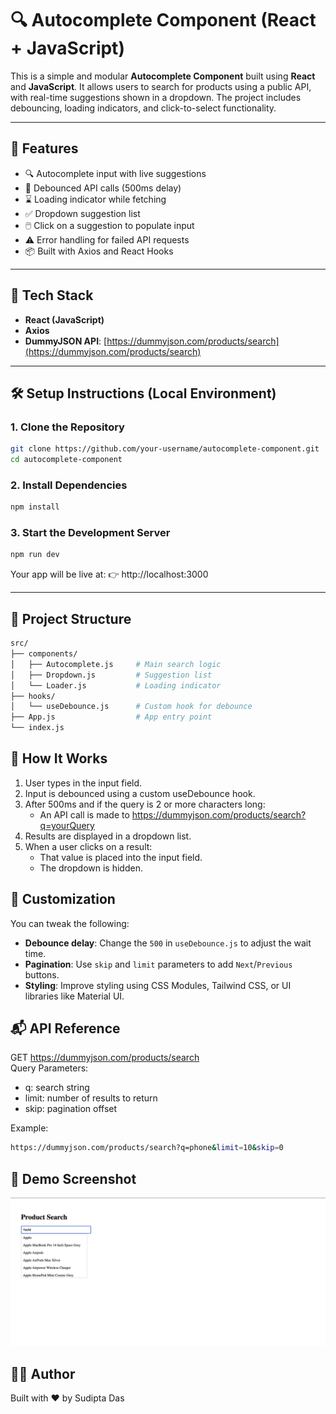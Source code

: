 # 🔍 Autocomplete Component (React + JavaScript)

This is a simple and modular **Autocomplete Component** built using **React** and **JavaScript**. It allows users to search for products using a public API, with real-time suggestions shown in a dropdown. The project includes debouncing, loading indicators, and click-to-select functionality.

---

## 🚀 Features

- 🔍 Autocomplete input with live suggestions
- 🐌 Debounced API calls (500ms delay)
- ⌛ Loading indicator while fetching
- ✅ Dropdown suggestion list
- 🖱️ Click on a suggestion to populate input
- ⚠️ Error handling for failed API requests
- 📦 Built with Axios and React Hooks

---

## 🧰 Tech Stack

- **React (JavaScript)**
- **Axios**
- **DummyJSON API**: [https://dummyjson.com/products/search](https://dummyjson.com/products/search)

---

## 🛠️ Setup Instructions (Local Environment)

### 1. Clone the Repository

```bash
git clone https://github.com/your-username/autocomplete-component.git
cd autocomplete-component
```

### 2. Install Dependencies

```bash
npm install
```

### 3. Start the Development Server

```bash
npm run dev
```

Your app will be live at:
👉 http://localhost:3000

---

## 📁 Project Structure

```bash
src/
├── components/
│   ├── Autocomplete.js     # Main search logic
│   ├── Dropdown.js         # Suggestion list
│   └── Loader.js           # Loading indicator
├── hooks/
│   └── useDebounce.js      # Custom hook for debounce
├── App.js                  # App entry point
└── index.js
```

## 🧠 How It Works

1. User types in the input field.
2. Input is debounced using a custom useDebounce hook.
3. After 500ms and if the query is 2 or more characters long:
   - An API call is made to https://dummyjson.com/products/search?q=yourQuery
4. Results are displayed in a dropdown list.
5. When a user clicks on a result:
   - That value is placed into the input field.
   - The dropdown is hidden.

## 🔧 Customization

You can tweak the following:

- **Debounce delay**: Change the `500` in `useDebounce.js` to adjust the wait time.
- **Pagination**: Use `skip` and `limit` parameters to add `Next`/`Previous` buttons.
- **Styling**: Improve styling using CSS Modules, Tailwind CSS, or UI libraries like Material UI.

## 📬 API Reference

GET https://dummyjson.com/products/search  
Query Parameters:

- q: search string
- limit: number of results to return
- skip: pagination offset

Example:

```bash
https://dummyjson.com/products/search?q=phone&limit=10&skip=0
```

## 📸 Demo Screenshot

![Demo of autocomplete UI](./src/assets/Autocomplete.png)

## 🙋‍♂️ Author

Built with ❤️ by Sudipta Das
